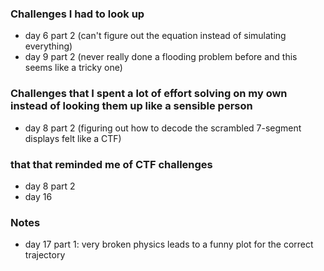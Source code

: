 ### Challenges I had to look up
* day 6 part 2 (can't figure out the equation instead of simulating everything)
* day 9 part 2 (never really done a flooding problem before and this seems like a tricky one)


### Challenges that I spent a lot of effort solving on my own instead of looking them up like a sensible person
* day 8 part 2 (figuring out how to decode the scrambled 7-segment displays felt like a CTF)


### that that reminded me of CTF challenges
* day 8 part 2
* day 16


### Notes
* day 17 part 1: very broken physics leads to a funny plot for the correct trajectory
